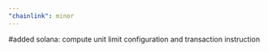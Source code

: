 ```yaml
---
"chainlink": minor
---
```


#added solana: compute unit limit configuration and transaction instruction
